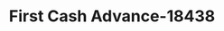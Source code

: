 ---
f_zip-code: 48327
f_state-code: MI
title: First Cash Advance-18438
f_phone: 248-666-5940
f_city-only: Waterford
f_address: 6005 Highland Rd Waterford
f_location-unique-id: '18438'
slug: first-cash-advance-18438
updated-on: '2024-05-30T13:46:58.046Z'
created-on: '2024-05-30T13:36:59.803Z'
published-on: '2024-05-30T13:54:32.469Z'
f_city-state: cms/city/waterford-mi.md
f_company: cms/company/first-cash-advance.md
f_state: cms/state/michigan.md
layout: '[payday-loan].html'
tags: payday-loan
---